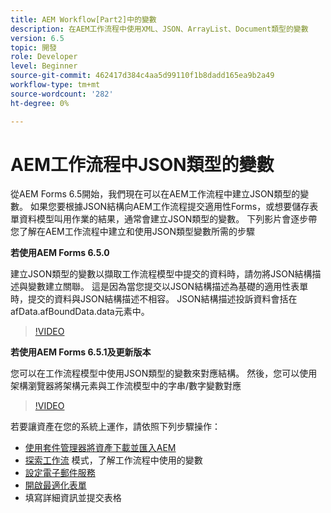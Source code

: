 ```yaml
---
title: AEM Workflow[Part2]中的變數
description: 在AEM工作流程中使用XML、JSON、ArrayList、Document類型的變數
version: 6.5
topic: 開發
role: Developer
level: Beginner
source-git-commit: 462417d384c4aa5d99110f1b8dadd165ea9b2a49
workflow-type: tm+mt
source-wordcount: '282'
ht-degree: 0%

---
```


# AEM工作流程中JSON類型的變數

從AEM Forms 6.5開始，我們現在可以在AEM工作流程中建立JSON類型的變數。 如果您要根據JSON結構向AEM工作流程提交適用性Forms，或想要儲存表單資料模型叫用作業的結果，通常會建立JSON類型的變數。 下列影片會逐步帶您了解在AEM工作流程中建立和使用JSON類型變數所需的步驟

**若使用AEM Forms 6.5.0**

建立JSON類型的變數以擷取工作流程模型中提交的資料時，請勿將JSON結構描述與變數建立關聯。 這是因為當您提交以JSON結構描述為基礎的適用性表單時，提交的資料與JSON結構描述不相容。 JSON結構描述投訴資料會括在afData.afBoundData.data元素中。

>[!VIDEO](https://video.tv.adobe.com/v/26444?quality=12&learn=on)


**若使用AEM Forms 6.5.1及更新版本**

您可以在工作流程模型中使用JSON類型的變數來對應結構。 然後，您可以使用架構瀏覽器將架構元素與工作流模型中的字串/數字變數對應

>[!VIDEO](https://video.tv.adobe.com/v/28097?quality=12&learn=on)

若要讓資產在您的系統上運作，請依照下列步驟操作：

* [使用套件管理器將資產下載並匯入AEM](assets/jsonandstringvariable.zip)
* [探索工作流](http://localhost:4502/editor.html/conf/global/settings/workflow/models/jsonvariable.html) 模式，了解工作流程中使用的變數
* [設定電子郵件服務](https://helpx.adobe.com/experience-manager/6-5/sites/administering/using/notification.html#ConfiguringtheMailService)
* [開啟最適化表單](http://localhost:4502/content/dam/formsanddocuments/afbasedonjson/jcr:content?wcmmode=disabled)
* 填寫詳細資訊並提交表格
